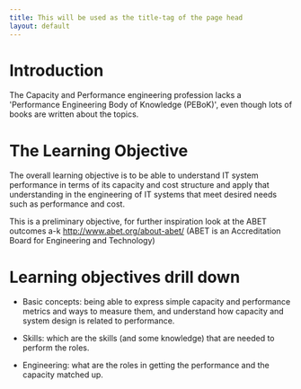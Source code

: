 ```yaml
---
title: This will be used as the title-tag of the page head
layout: default
---
```


# Introduction

The Capacity and Performance engineering profession lacks a 'Performance Engineering Body of Knowledge (PEBoK)', even though lots of books are written about the topics.

# The Learning Objective
The overall learning objective is to be able to understand IT system performance in terms of its capacity and cost structure and apply that understanding in the engineering of IT systems that meet desired needs such as performance and cost. 

This is a preliminary objective, for further inspiration look at the ABET outcomes a-k http://www.abet.org/about-abet/ (ABET is an Accreditation Board for Engineering and Technology)


# Learning objectives drill down
+ Basic concepts: being able to express simple capacity and performance metrics and ways to measure them, and understand how capacity and system design is related to performance. 

+ Skills: which are the skills (and some knowledge) that are needed to perform the roles.

+ Engineering: what are the roles in getting the performance and the capacity matched up.

